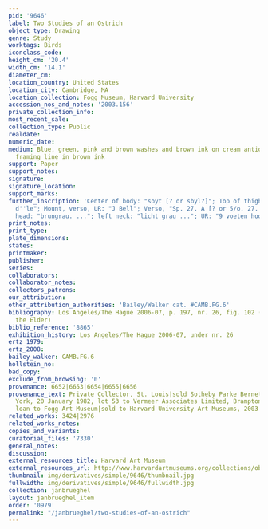 ```yaml
---
pid: '9646'
label: Two Studies of an Ostrich
object_type: Drawing
genre: Study
worktags: Birds
iconclass_code:
height_cm: '20.4'
width_cm: '14.1'
diameter_cm:
location_country: United States
location_city: Cambridge, MA
location_collection: Fogg Museum, Harvard University
accession_nos_and_notes: '2003.156'
private_collection_info:
most_recent_sale:
collection_type: Public
realdate:
numeric_date:
medium: Blue, green, pink and brown washes and brown ink on cream antique laid paper,
  framing line in brown ink
support: Paper
support_notes:
signature:
signature_location:
support_marks:
further_inscription: 'Center of body: "soyt [? or sbyl?]"; Top of thigh: "d''be[en?]
  d''le"; Mount, verso, UR: "J Bell"; Verso, "Sp. 27. A [? or 5/o. 27. A]"; left-hand
  head: "brungrau. ..."; left neck: "licht grau ..."; UR: "9 voeten hooghe"'
print_notes:
print_type:
plate_dimensions:
states:
printmaker:
publisher:
series:
collaborators:
collaborator_notes:
collectors_patrons:
our_attribution:
other_attribution_authorities: 'Bailey/Walker cat. #CAMB.FG.6'
bibliography: Los Angeles/The Hague 2006-07, p. 197, nr. 26, fig. 102 (as Jan Brueghel
  the Elder)
biblio_reference: '8865'
exhibition_history: Los Angeles/The Hague 2006-07, under nr. 26
ertz_1979:
ertz_2008:
bailey_walker: CAMB.FG.6
hollstein_no:
bad_copy:
exclude_from_browsing: '0'
provenance: 6652|6653|6654|6655|6656
provenance_text: Private Collector, St. Louis|sold Sotheby Parke Bernet Inc., New
  York, 20 January 1982, lot 53 to Vermeer Associates Limited, Brampton, Ontario|long-term
  loan to Fogg Art Museum|sold to Harvard University Art Museums, 2003
related_works: 3424|2976
related_works_notes:
copies_and_variants:
curatorial_files: '7330'
general_notes:
discussion:
external_resources_title: Harvard Art Museum
external_resources_url: http://www.harvardartmuseums.org/collections/object/312359
thumbnail: img/derivatives/simple/9646/thumbnail.jpg
fullwidth: img/derivatives/simple/9646/fullwidth.jpg
collection: janbrueghel
layout: janbrueghel_item
order: '0979'
permalink: "/janbrueghel/two-studies-of-an-ostrich"
---
```

